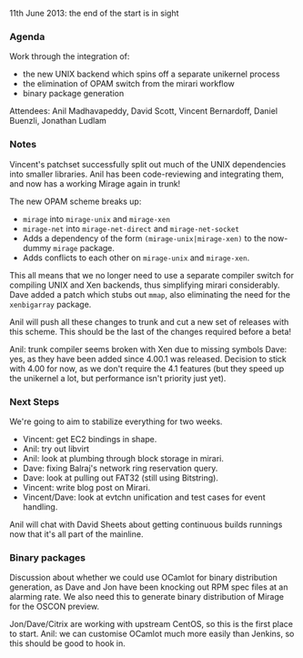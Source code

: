 11th June 2013: the end of the start is in sight

### Agenda

Work through the integration of:

* the new UNIX backend which spins off a separate unikernel process
* the elimination of OPAM switch from the mirari workflow
* binary package generation

Attendees: Anil Madhavapeddy, David Scott, Vincent Bernardoff, Daniel Buenzli, Jonathan Ludlam

### Notes

Vincent's patchset successfully split out much of the UNIX dependencies into
smaller libraries.  Anil has been code-reviewing and integrating them, and now
has a working Mirage again in trunk!  

The new OPAM scheme breaks up:

* `mirage` into `mirage-unix` and `mirage-xen`
* `mirage-net` into `mirage-net-direct` and `mirage-net-socket`
* Adds a dependency of the form `(mirage-unix|mirage-xen)` to the now-dummy `mirage` package.
* Adds conflicts to each other on `mirage-unix` and `mirage-xen`.

This all means that we no longer need to use a separate compiler switch for
compiling UNIX and Xen backends, thus simplifying mirari considerably.  Dave
added a patch which stubs out `mmap`, also eliminating the need for the
`xenbigarray` package.

Anil will push all these changes to trunk and cut a new set of releases with this
scheme.  This should be the last of the changes required before a beta!

Anil: trunk compiler seems broken with Xen due to missing symbols Dave: yes, as
they have been added since 4.00.1 was released.  Decision to stick with 4.00
for now, as we don't require the 4.1 features (but they speed up the unikernel
a lot, but performance isn't priority just yet).

### Next Steps

We're going to aim to stabilize everything for two weeks.

* Vincent: get EC2 bindings in shape.
* Anil: try out libvirt
* Anil: look at plumbing through block storage in mirari.
* Dave: fixing Balraj's network ring reservation query.
* Dave: look at pulling out FAT32 (still using Bitstring).
* Vincent: write blog post on Mirari.
* Vincent/Dave: look at evtchn unification and test cases for event handling.

Anil will chat with David Sheets about getting continuous builds runnings now
that it's all part of the mainline.

### Binary packages

Discussion about whether we could use OCamlot for binary distribution
generation, as Dave and Jon have been knocking out RPM spec files at an
alarming rate.  We also need this to generate binary distribution of Mirage for
the OSCON preview.

Jon/Dave/Citrix are working with upstream CentOS, so this is the first place to start. 
Anil: we can customise OCamlot much more easily than Jenkins, so this should be good to hook in.
